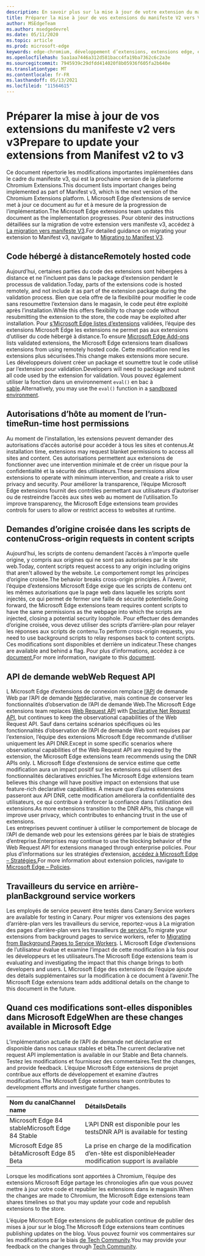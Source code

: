 ```yaml
---
description: En savoir plus sur la mise à jour de votre extension du manifeste V2 vers V3
title: Préparer la mise à jour de vos extensions du manifeste V2 vers V3
author: MSEdgeTeam
ms.author: msedgedevrel
ms.date: 05/11/2020
ms.topic: article
ms.prod: microsoft-edge
keywords: edge-chromium, développement d’extensions, extensions edge, extensions de navigateur, addons, développeur, manifeste v3, migrer vers le manifeste v3
ms.openlocfilehash: 5aa1aa7446a312d581bacc4fa19ba7362c6c2a3e
ms.sourcegitcommit: 7945939c29dfdd414020f8b05936f605fa2b640e
ms.translationtype: MT
ms.contentlocale: fr-FR
ms.lasthandoff: 05/13/2021
ms.locfileid: "11564615"
---
```

# <a name="prepare-to-update-your-extensions-from-manifest-v2-to-v3"></a><span data-ttu-id="3f265-104">Préparer la mise à jour de vos extensions du manifeste v2 vers v3</span><span class="sxs-lookup"><span data-stu-id="3f265-104">Prepare to update your extensions from Manifest v2 to v3</span></span>  

<span data-ttu-id="3f265-105">Ce document répertorie les modifications importantes implémentées dans le cadre du manifeste v3, qui est la prochaine version de la plateforme Chromium Extensions.</span><span class="sxs-lookup"><span data-stu-id="3f265-105">This document lists important changes being implemented as part of Manifest v3, which is the next version of the Chromium Extensions platform.</span></span>  <span data-ttu-id="3f265-106">L Microsoft Edge d’extensions de service met à jour ce document au fur et à mesure de la progression de l’implémentation.</span><span class="sxs-lookup"><span data-stu-id="3f265-106">The Microsoft Edge extensions team updates this document as the implementation progresses.</span></span>  <span data-ttu-id="3f265-107">Pour obtenir des instructions détaillées sur la migration de votre extension vers manifeste v3, accédez à [La migration vers manifeste V3][ChromeDeveloperDocsExtensionsMv3Mv3MigrationChecklist].</span><span class="sxs-lookup"><span data-stu-id="3f265-107">For detailed guidance on migrating your extension to Manifest v3, navigate to [Migrating to Manifest V3][ChromeDeveloperDocsExtensionsMv3Mv3MigrationChecklist].</span></span>  

## <a name="remotely-hosted-code"></a><span data-ttu-id="3f265-108">Code hébergé à distance</span><span class="sxs-lookup"><span data-stu-id="3f265-108">Remotely hosted code</span></span>  

<span data-ttu-id="3f265-109">Aujourd’hui, certaines parties du code des extensions sont hébergées à distance et ne l’incluent pas dans le package d’extension pendant le processus de validation.</span><span class="sxs-lookup"><span data-stu-id="3f265-109">Today, parts of the extensions code is hosted remotely, and not include it as part of the extension package during the validation process.</span></span>  <span data-ttu-id="3f265-110">Bien que cela offre de la flexibilité pour modifier le code sans resoumettre l’extension dans le magasin, le code peut être exploité après l’installation.</span><span class="sxs-lookup"><span data-stu-id="3f265-110">While this offers flexibility to change code without resubmitting the extension to the store, the code may be exploited after installation.</span></span>  <span data-ttu-id="3f265-111">Pour [s’Microsoft Edge listes d’extensions][MicrosoftMicrosoftedgeAddons] validées, l’équipe des extensions Microsoft Edge les extensions ne permet pas aux extensions d’utiliser du code hébergé à distance.</span><span class="sxs-lookup"><span data-stu-id="3f265-111">To ensure [Microsoft Edge Add-ons][MicrosoftMicrosoftedgeAddons] lists validated extensions, the Microsoft Edge extensions team disallows extensions from using remotely hosted code.</span></span>  <span data-ttu-id="3f265-112">Cette modification rend les extensions plus sécurisées.</span><span class="sxs-lookup"><span data-stu-id="3f265-112">This change makes extensions more secure.</span></span>  <span data-ttu-id="3f265-113">Les développeurs doivent créer un package et soumettre tout le code utilisé par l’extension pour validation.</span><span class="sxs-lookup"><span data-stu-id="3f265-113">Developers will need to package and submit all code used by the extension for validation.</span></span>  <span data-ttu-id="3f265-114">Vous pouvez également utiliser la fonction dans un environnement `eval()` en bac à [sable][ChromeDeveloperDocsExtensionsMv2Sandboxingeval].</span><span class="sxs-lookup"><span data-stu-id="3f265-114">Alternatively, you may use the `eval()` function in a [sandboxed environment][ChromeDeveloperDocsExtensionsMv2Sandboxingeval].</span></span>  

## <a name="run-time-host-permissions"></a><span data-ttu-id="3f265-115">Autorisations d’hôte au moment de l’run-time</span><span class="sxs-lookup"><span data-stu-id="3f265-115">Run-time host permissions</span></span>  

<span data-ttu-id="3f265-116">Au moment de l’installation, les extensions peuvent demander des autorisations d’accès autorisé pour accéder à tous les sites et contenus.</span><span class="sxs-lookup"><span data-stu-id="3f265-116">At installation time, extensions may request blanket permissions to access all sites and content.</span></span>  <span data-ttu-id="3f265-117">Ces autorisations permettent aux extensions de fonctionner avec une intervention minimale et de créer un risque pour la confidentialité et la sécurité des utilisateurs.</span><span class="sxs-lookup"><span data-stu-id="3f265-117">These permissions allow extensions to operate with minimum intervention, and create a risk to user privacy and security.</span></span>  <span data-ttu-id="3f265-118">Pour améliorer la transparence, l’équipe Microsoft Edge extensions fournit des contrôles permettant aux utilisateurs d’autoriser ou de restreindre l’accès aux sites web au moment de l’utilisation.</span><span class="sxs-lookup"><span data-stu-id="3f265-118">To improve transparency, the Microsoft Edge extensions team provides controls for users to allow or restrict access to websites at runtime.</span></span>  

## <a name="cross-origin-requests-in-content-scripts"></a><span data-ttu-id="3f265-119">Demandes d’origine croisée dans les scripts de contenu</span><span class="sxs-lookup"><span data-stu-id="3f265-119">Cross-origin requests in content scripts</span></span>  

<span data-ttu-id="3f265-120">Aujourd’hui, les scripts de contenu demandent l’accès à n’importe quelle origine, y compris aux origines qui ne sont pas autorisées par le site web.</span><span class="sxs-lookup"><span data-stu-id="3f265-120">Today, content scripts request access to any origin including origins that aren't allowed by the website.</span></span>  <span data-ttu-id="3f265-121">Le comportement rompt les principes d’origine croisée.</span><span class="sxs-lookup"><span data-stu-id="3f265-121">The behavior breaks cross-origin principles.</span></span>  <span data-ttu-id="3f265-122">À l’avenir, l’équipe d’extensions Microsoft Edge exige que les scripts de contenu ont les mêmes autorisations que la page web dans laquelle les scripts sont injectés, ce qui permet de fermer une faille de sécurité potentielle.</span><span class="sxs-lookup"><span data-stu-id="3f265-122">Going forward, the Microsoft Edge extensions team requires content scripts to have the same permissions as the webpage into which the scripts are injected, closing a potential security loophole.</span></span>  <span data-ttu-id="3f265-123">Pour effectuer des demandes d’origine croisée, vous devez utiliser des scripts d’arrière-plan pour relayer les réponses aux scripts de contenu.</span><span class="sxs-lookup"><span data-stu-id="3f265-123">To perform cross-origin requests, you need to use background scripts to relay responses back to content scripts.</span></span>  <span data-ttu-id="3f265-124">Ces modifications sont disponibles et derrière un indicateur.</span><span class="sxs-lookup"><span data-stu-id="3f265-124">These changes are available and behind a flag.</span></span>  <span data-ttu-id="3f265-125">Pour plus d’informations, accédez à ce [document.][ChromiumHomeChromiumSecurityExtensionContentScriptFetches]</span><span class="sxs-lookup"><span data-stu-id="3f265-125">For more information, navigate to this [document][ChromiumHomeChromiumSecurityExtensionContentScriptFetches].</span></span>  

## <a name="web-request-api"></a><span data-ttu-id="3f265-126">API de demande web</span><span class="sxs-lookup"><span data-stu-id="3f265-126">Web Request API</span></span>  

<span data-ttu-id="3f265-127">L Microsoft Edge d’extensions de connexion remplace [l’API][ChromeDeveloperDocsExtensionsReferenceWebrequest] de demande Web par l’API de demande [Net][ChromeDeveloperDocsExtensionsReferenceDeclarativenetrequest]déclarative, mais continue de conserver les fonctionnalités d’observation de l’API de demande Web.</span><span class="sxs-lookup"><span data-stu-id="3f265-127">The Microsoft Edge extensions team replaces [Web Request API][ChromeDeveloperDocsExtensionsReferenceWebrequest] with [Declarative Net Request API][ChromeDeveloperDocsExtensionsReferenceDeclarativenetrequest], but continues to keep the observational capabilities of the Web Request API.</span></span>  <span data-ttu-id="3f265-128">Sauf dans certains scénarios spécifiques où les fonctionnalités d’observation de l’API de demande Web sont requises par l’extension, l’équipe des extensions Microsoft Edge recommande d’utiliser uniquement les API DNR.</span><span class="sxs-lookup"><span data-stu-id="3f265-128">Except in some specific scenarios where observational capabilities of the Web Request API are required by the extension, the Microsoft Edge extensions team recommends using the DNR APIs only.</span></span>  <span data-ttu-id="3f265-129">L Microsoft Edge d’extensions de service estime que cette modification aura un impact positif sur les extensions qui utilisent des fonctionnalités déclaratives enrichies.</span><span class="sxs-lookup"><span data-stu-id="3f265-129">The Microsoft Edge extensions team believes this change will have positive impact on extensions that use feature-rich declarative capabilities.</span></span>  <span data-ttu-id="3f265-130">À mesure que d’autres extensions passeront aux API DNR, cette modification améliorera la confidentialité des utilisateurs, ce qui contribue à renforcer la confiance dans l’utilisation des extensions.</span><span class="sxs-lookup"><span data-stu-id="3f265-130">As more extensions transition to the DNR APIs, this change will improve user privacy, which contributes to enhancing trust in the use of extensions.</span></span>  
<span data-ttu-id="3f265-131">Les entreprises peuvent continuer à utiliser le comportement de blocage de l’API de demande web pour les extensions gérées par le biais de stratégies d’entreprise.</span><span class="sxs-lookup"><span data-stu-id="3f265-131">Enterprises may continue to use the blocking behavior of the Web Request API for extensions managed through enterprise policies.</span></span>  <span data-ttu-id="3f265-132">Pour plus d’informations sur les stratégies d’extension, [accédez à Microsoft Edge – Stratégies.][DeployedgeMicrosoftEdgePoliciesExtensions]</span><span class="sxs-lookup"><span data-stu-id="3f265-132">For more information about extension policies, navigate to [Microsoft Edge – Policies][DeployedgeMicrosoftEdgePoliciesExtensions].</span></span>  

## <a name="background-service-workers"></a><span data-ttu-id="3f265-133">Travailleurs du service en arrière-plan</span><span class="sxs-lookup"><span data-stu-id="3f265-133">Background service workers</span></span>  
 
<span data-ttu-id="3f265-134">Les employés de service peuvent être testés dans Canary.</span><span class="sxs-lookup"><span data-stu-id="3f265-134">Service workers are available for testing in Canary.</span></span>  <span data-ttu-id="3f265-135">Pour migrer vos extensions des pages d’arrière-plan vers les travailleurs du service, reportez-vous à La migration des pages d’arrière-plan vers les travailleurs [de service.][ChromeDeveloperDocsExtensionsMv3MigratingToServiceWorkers]</span><span class="sxs-lookup"><span data-stu-id="3f265-135">To migrate your extensions from background pages to service workers, refer to [Migrating from Background Pages to Service Workers][ChromeDeveloperDocsExtensionsMv3MigratingToServiceWorkers].</span></span>  <span data-ttu-id="3f265-136">L Microsoft Edge d’extensions de l’utilisateur évalue et examine l’impact de cette modification à la fois pour les développeurs et les utilisateurs.</span><span class="sxs-lookup"><span data-stu-id="3f265-136">The Microsoft Edge extensions team is evaluating and investigating the impact that this change brings to both developers and users.</span></span>  <span data-ttu-id="3f265-137">L Microsoft Edge des extensions de l’équipe ajoute des détails supplémentaires sur la modification à ce document à l’avenir.</span><span class="sxs-lookup"><span data-stu-id="3f265-137">The Microsoft Edge extensions team adds additional details on the change to this document in the future.</span></span>  

## <a name="when-are-these-changes-available-in-microsoft-edge"></a><span data-ttu-id="3f265-138">Quand ces modifications sont-elles disponibles dans Microsoft Edge</span><span class="sxs-lookup"><span data-stu-id="3f265-138">When are these changes available in Microsoft Edge</span></span>  

<span data-ttu-id="3f265-139">L’implémentation actuelle de l’API de demande net déclarative est disponible dans nos canaux stables et bêta.</span><span class="sxs-lookup"><span data-stu-id="3f265-139">The current declarative net request API implementation is available in our Stable and Beta channels.</span></span>  <span data-ttu-id="3f265-140">Testez les modifications et fournissez des commentaires.</span><span class="sxs-lookup"><span data-stu-id="3f265-140">Test the changes, and provide feedback.</span></span>  <span data-ttu-id="3f265-141">L’équipe Microsoft Edge extensions de projet contribue aux efforts de développement et examine d’autres modifications.</span><span class="sxs-lookup"><span data-stu-id="3f265-141">The Microsoft Edge extensions team contributes to development efforts and investigate further changes.</span></span>  

| <span data-ttu-id="3f265-142">Nom du canal</span><span class="sxs-lookup"><span data-stu-id="3f265-142">Channel name</span></span> | <span data-ttu-id="3f265-143">Détails</span><span class="sxs-lookup"><span data-stu-id="3f265-143">Details</span></span> |  
|:--- |:--- |  
| <span data-ttu-id="3f265-144">Microsoft Edge 84 stable</span><span class="sxs-lookup"><span data-stu-id="3f265-144">Microsoft Edge 84 Stable</span></span> | <span data-ttu-id="3f265-145">L’API DNR est disponible pour les tests</span><span class="sxs-lookup"><span data-stu-id="3f265-145">DNR API is available for testing</span></span> |  
| <span data-ttu-id="3f265-146">Microsoft Edge 85 bêta</span><span class="sxs-lookup"><span data-stu-id="3f265-146">Microsoft Edge 85 Beta</span></span> | <span data-ttu-id="3f265-147">La prise en charge de la modification d’en-tête est disponible</span><span class="sxs-lookup"><span data-stu-id="3f265-147">Header modification support is available</span></span>|  

<span data-ttu-id="3f265-148">Lorsque les modifications sont apportées à Chromium, l’équipe des extensions Microsoft Edge partage les chronologies afin que vous pouvez mettre à jour votre code et republier les extensions dans le magasin.</span><span class="sxs-lookup"><span data-stu-id="3f265-148">When the changes are made to Chromium, the Microsoft Edge extensions team shares timelines so that you may update your code and republish extensions to the store.</span></span>  

<span data-ttu-id="3f265-149">L’équipe Microsoft Edge extensions de publication continue de publier des mises à jour sur le blog.</span><span class="sxs-lookup"><span data-stu-id="3f265-149">The Microsoft Edge extensions team continues publishing updates on the blog.</span></span>  <span data-ttu-id="3f265-150">Vous pouvez fournir vos commentaires sur les modifications par le biais [de Tech Community][MicrosoftTechcommunityT5ArticlesManifestV3ChnagesAreNowAvailableInMicrosoftEdgeMP1780254].</span><span class="sxs-lookup"><span data-stu-id="3f265-150">You may provide your feedback on the changes through [Tech Community][MicrosoftTechcommunityT5ArticlesManifestV3ChnagesAreNowAvailableInMicrosoftEdgeMP1780254].</span></span>

<!-- links -->  

[DeployedgeMicrosoftEdgePoliciesExtensions]: /deployedge/microsoft-edge-policies#extensions "Extensions - Microsoft Edge - Stratégies | Documents Microsoft"  

[MicrosoftMicrosoftedgeAddons]: https://microsoftedge.microsoft.com/addons "Microsoft Edge Modules de modules"  

[MicrosoftTechcommunityT5ArticlesManifestV3ChnagesAreNowAvailableInMicrosoftEdgeMP1780254]: https://techcommunity.microsoft.com/t5/articles/manifest-v3-changes-are-now-available-in-microsoft-edge/m-p/1780254 "Les modifications du manifeste V3 sont désormais disponibles dans Microsoft Edge | Microsoft Tech Community"  

[ChromeDeveloperDocsExtensionsMv2Sandboxingeval]: https://developer.chrome.com/docs/extensions/mv2/sandboxingEval "Utilisation d’eval dans les extensions Chrome | Développeurs Chrome"  
[ChromeDeveloperDocsExtensionsMv3MigratingToServiceWorkers]:  https://developer.chrome.com/docs/extensions/mv3/migrating_to_service_workers "Migration de pages d’arrière-plan vers des | Développeurs Chrome"  
[ChromeDeveloperDocsExtensionsMv3Mv3MigrationChecklist]: https://developer.chrome.com/docs/extensions/mv3/mv3-migration-checklist "Liste de vérification pour la migration de manifeste V3 | Développeurs Chrome"    

[ChromeDeveloperDocsExtensionsReferenceDeclarativenetrequest]: https://developer.chrome.com/docs/extensions/reference/declarativeNetRequest "chrome.declarativeNetRequest | Développeurs Chrome"  
[ChromeDeveloperDocsExtensionsReferenceWebrequest]: https://developer.chrome.com/docs/extensions/reference/webRequest "Chrome.webRequest, | Développeurs Chrome"  

[ChromiumHomeChromiumSecurityExtensionContentScriptFetches]: https://www.chromium.org/Home/chromium-security/extension-content-script-fetches "Modifications apportées aux demandes d’origine croisée dans les scripts de contenu d’extension Chrome | Projets Chromium de projet"  
